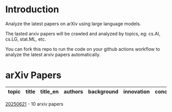 # Introduction
Analyze the latest papers on arXiv using large language models.

The lasted arxiv papers will be crawled and analyzed by topics, eg: cs.AI, cs.LG, stat.ML, etc.

You can fork this repo to run the code on your github actions workflow to analyze the latest arxiv papers automatically.

# arXiv Papers

| topic | title | title_en | authors | background | innovation | conclusion |
| ---- | ---- | ---- | ---- | ---- | ---- | ---- |

[20250621](arxiv_papers_data/arxiv_papers_20250621_analyzed_Chinese.md) - 10 arxiv papers

